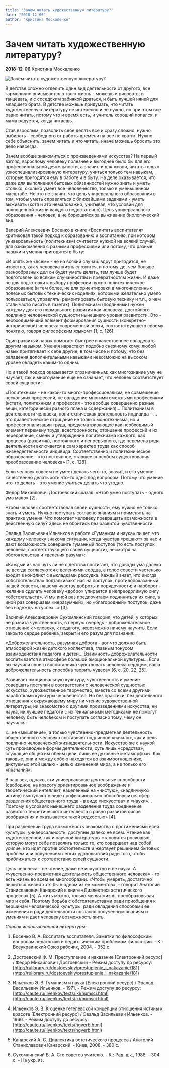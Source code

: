 ```yaml
---
title: "Зачем читать художественную литературу?"
date: "2018-12-06"
author: "Кристина Москаленко"
---
```


# Зачем читать художественную литературу?

**2018-12-06** Кристина Москаленко

![Зачем читать художественную литературу?](http://shgpi.edu.ru/biblioteka/forum/img/chitau_znachit_sushestvuy/BwyCvKkCcAEuDwU.png%20large.png)

В детстве сложно отделить один вид деятельности от другого, все гармонично вписывается в твою жизнь - можешь и рисовать, и танцевать, и с соседским забиякой драться, и быть лучшей няней для младшего брата. В детстве можешь придумать, что читать художественную литературу не интересно и не нужно, но при этом все равно читать, потому что и время есть, и учитель хороший попался, и мама радуется, когда читаешь.

Став взрослым, позволить себе делать все и сразу сложно, нужно выбирать - свободного от работы времени на все не хватит. Нужно себе объяснить, зачем читать и что читать, иначе можешь бросить это дело навсегда.

Зачем вообще знакомиться с произведениями искусства? На первый взгляд, взрослому человеку полезнее и выгоднее было бы для его профессиональной деятельности, а значит, и для жизни, читать только узкоспециализированную литературу, учиться только тем навыкам, которые пригодятся ему в работе и в быту. На деле оказывается, что даже для выполнения бытовых обязанностей нужно знать и уметь столько, сколько умеет все человечество, только в уменьшенном масштабе. Но это не значит, что цель универсального образования в том, чтобы уметь справляться с ближайшими задачами - уметь выживать (хотя и это немаловажно, учитывая, что условий для полноценной жизни каждого недостаточно). Цель универсального образования - человек, а не борющийся за выживание биологический вид.

Валерий Алексеевич Босенко в книге «Воспитать воспитателя» критиковал такой подход к образованию и воспитанию, при котором универсальность (политехнизм) считается нужной на всякий случай, для ознакомления с разными профессиями или потому, что разные навыки и умения пригодятся в быту:

«И опять же «всем» - не на всякий случай: вдруг пригодится, не известно, как у человека жизнь сложится, и потому-де, чем больше разнообразных дел он будет уметь делать, тем лучше будет подготовлен ко всяким случайностям и превратностям жизни. И даже не для подготовки к выбору профессии нужно политехническое образование (и тем более, не для ориентировки в многочисленных полезных бытовых технических изделиях, которыми желательно умело пользоваться, управлять, ремонтировать бытовую технику и т.п., о чем стали часто писать в газетах). Политехнизм (подлинный) нужен каждому для его нормального развития как человека, достойного подлинно человеческой сущности нынешнего уровня развитости. Это - необходимейший элемент формирования сущности (конкретно-исторической) человека современной эпохи, соответствующего своему понятию, говоря философским языком» [1, c. 126].

Один развитый навык помогает быстрее и качественнее овладевать другим навыком. Умения нарастают подобно снежному кому: любой навык притягивает к себе другие, в том числе и потому, что без овладения дополнительными навыками невозможно на высоком уровне овладеть каким-то одним.

Но и такой подход оказывается ограниченным: как многознание уму не научает, так и многоумение еще не означает, что человек соответствует своей сущности:

«Политехнизм - не какой-то много-профессионализм, не совмещение нескольких профессий, не овладение многими смежными профессиями (кстати, политехнизм и профессия - это вообще совершенно разные вещи, категорически разного плана и содержания)... Политехнизм в деятельности человека, политехническая деятельность индивида - ... это диалектическое отрицание не только монотехнизма, но и профессионализации труда, предусматривающее как необходимый элемент перемену труда, всесторонность; отрицание профессий и их чередование, смены и утверждение политехнизма каждого, как процесса (развития), постоянного и непрерывного, где перемена рода деятельности включается в сам характер труда как способ жизнедеятельности индивида. Соответственно и политехническое образование - это постоянное, ставшее способом существования преобразование человека» [1, c. 128].

Если человек совсем не умеет делать чего-то, значит, и его умение качественно делать хоть что-то одно под вопросом. Потому что умение что-то делать - это умение *учиться* делать что угодно.

Федор Михайлович Достоевский сказал: «Чтоб умно поступать - одного ума мало» [2].

Чтобы человек соответствовал своей сущности, ему нужно не только знать и уметь. Нужно поступать согласно знаниям и применять на практике умения. Что помогает человеку превращать возможности в действенную силу? Здесь не обойтись без развитой чувственности.

Эвальд Васильевич Ильенков в работе «Гуманизм и наука» пишет, что каждому человеку знакома ситуация, когда чувства «решают» за нас и дают возможность совершить гуманный поступок (то есть поступок человека, соответствующего своей сущности), несмотря на обстоятельства и «веления разума»:

«Каждый из нас чуть ли не с детства постигает, что доводы ума далеко не всегда согласуются с велениями сердца, а голос совести частенько входит в конфликт с выкладками рассудка. Каждый знает, что иногда «обстоятельства» подталкивают нас на поступок, противопоказанный нашей совести, нашему чувству доброты и порядочности; и наоборот - желание сделать человеку «добро» упирается в непреодолимую силу «обстоятельств». И мы иной раз предпочитаем подчиниться их силе, а иной раз совершаем «неразумный», но «благородный» поступок, даже без надежды на успех...» [3].

Василий Александрович Сухомлинский говорил, что детей, у которых не развита чувственность, в первую очередь - доброжелательное отношение к человеку, к педагогу, невозможно ничему научить. Если закрыто сердце ребенка, закрыт и его разум для познания:

«Доброжелательность, разумная доброта - вот что должно быть атмосферой жизни детского коллектива, главным тонусом взаимодействия педагога и детей... Взаимность доброжелательности воспитывается в атмосфере большой эмоциональной культуры... Если вы научили своего воспитанника чувствовать человека сердцем, ваша доброжелательность способна творить чудеса» [6, с. 20, 22, 25].

Развивает эмоциональную культуру, чувственность и умение совершать поступки в соответствии с человеческой сущностью искусство, художественное творчество, вместе со всеми другими наработками культуры человечества. Но без практики, без деятельного отношения к окружающему миру ни чтение художественной литературы, ни знакомство с другими произведениями искусства, ни наука, ни лучшие педагоги с их гениальными методиками не помогут человеку быть человеком и поступать согласно тому, чему он научился:

«...не «мышление», а только чувственно-предметная деятельность общественного человека составляет подлинное «начало», как и цель подлинно человеческой жизнедеятельности. Искусство же с наукой суть производные формы деятельности, суть лишь «средства», служащие общей им обеим цели, лишь ее духовные метаморфозы. Как таковые, они и между собою находятся во взаимоотношениях, диктуемых этой целью - целью изменения мира, а не только его «познания».

В наш век, однако, эти универсальные деятельные способности (свободное, на красоту ориентированное воображение и теоретический интеллект, нацеленный на «чистую», «надличную» истину) выступают в виде профессионально обособившихся сфер разделения общественного труда - в виде «искусства» и «науки»... Поэтому в условиях нынешнего разделения труда соединение развитого теоретического интеллекта с равно развитой силой воображения и оказывается такой редкостью» [4].

При разделении труда возможность знакомства с достижениями всей культуры, универсальность, доступны далеко не всем. Чтение как художественной, так и научной литературы становится роскошью, которую могут себе позволить только те, кто совершает над собой усилие, кто идет против обстоятельств и жертвует решением бытовых проблем или получением легких удовольствий ради того, чтобы приближаться к соответствию своей сущности.

Цель человека - не чтение, даже не искусство и не наука. А «чувственно-предметная деятельность общественного человека» - то есть жизнь во всем ее многообразии. «Чтобы умереть, достаточно лишиться жизни хотя бы в одном из ее моментов», - говорит Анатолий Станиславович Канарский в книге «Диалектика эстетического процесса» [5]. А жить можно, только меняя жизнь, преобразовывая мир и себя. Поэтому борьба с обстоятельствами ради приобщения к вершинам человеческой культуры, ради овладения способами ее изменения и ради деятельности согласно полученным знаниям и умениям и дает человеку возможность жить.

*Список использованной литературы:*

1. Босенко В. А. Воспитать воспитателя. Заметки по философским вопросам педагогики и педагогическим проблемам философии. - К.: Всеукраинский Союз рабочих, 2004. - 352 с.

1. Достоевский Ф. М. Преступление и наказание [Електронний ресурс] / Фёдор Михайлович Достоевский - Режим доступу до ресурсу: [http://rulibrary.ru/dostoevskiy/prestuplenie_i_nakazanie/181](http://rulibrary.ru/dostoevskiy/prestuplenie_i_nakazanie/181)

1. Ильенков Э. В. Гуманизм и наука [Електронний ресурс] / Эвальд Васильевич Ильенков. - 1971. - Режим доступу до ресурсу: [http://caute.ru/ilyenkov/texts/iki/humsci.html](http://caute.ru/ilyenkov/texts/iki/humsci.html)

1. Ильенков Э. В. К оценке гегелевской концепции отношения истины к красоте [Електронний ресурс] / Эвальд Васильевич Ильенков. - 1966. - Режим доступу до ресурсу: [http://caute.ru/ilyenkov/texts/hgverb.html](http://caute.ru/ilyenkov/texts/hgverb.html)

1. Канарский А. С. Диалектика эстетического процесса / Анатолий Станиславович Канарский. - Киев, 2008. - 380 с.

1. Сухомлинский В. А. Сто советов учителю. - К.: Рад. шк., 1988. - 304 с. - На укр. яз.
